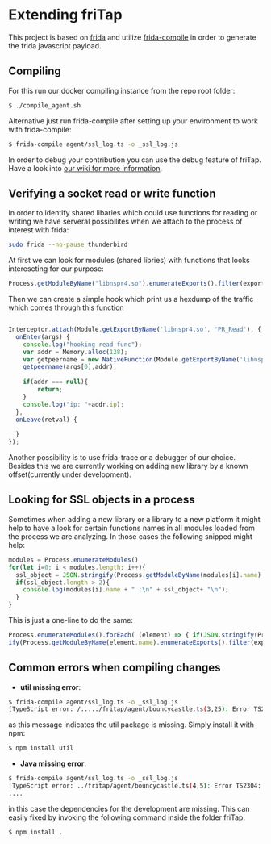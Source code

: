 # Extending friTap



This project is based on [frida](https://frida.re/) and utilize [frida-compile](https://github.com/frida/frida-compile) in order to generate the frida javascript payload.



## Compiling

For this run our docker compiling instance from the repo root folder:

```bash
$ ./compile_agent.sh
```
Alternative just run frida-compile after setting up your environment to work with frida-compile:


```bash
$ frida-compile agent/ssl_log.ts -o _ssl_log.js
```

In order to debug your contribution you can use the debug feature of friTap. Have a look into [our wiki for more information](https://github.com/fkie-cad/friTap/wiki/Debugging-friTap).


## Verifying a socket read or write function

In order to identify shared libaries which could use functions for reading or writing we have serveral possibilites when we attach to the process of interest with frida:
```bash
sudo frida --no-pause thunderbird
```

At first we can look for modules (shared libries) with functions that looks intereseting for our purpose:

```javascript
Process.getModuleByName("libnspr4.so").enumerateExports().filter(exports => exports.name.toLowerCase().includes("read"))
```

Then we can create a simple hook which print us a hexdump of the traffic which  comes through this function
```javascript

Interceptor.attach(Module.getExportByName('libnspr4.so', 'PR_Read'), { 
  onEnter(args) { 
    console.log("hooking read func"); 
    var addr = Memory.alloc(128); 
    var getpeername = new NativeFunction(Module.getExportByName('libnspr4.so', 'PR_GetPeerName'), "int", ["pointer", "pointer"]) 
    getpeername(args[0],addr); 
     
    if(addr === null){ 
        return; 
    } 
    console.log("ip: "+addr.ip); 
  }, 
  onLeave(retval) { 
 
  } 
}); 
```


Another possibility is to use frida-trace or a debugger of our choice. Besides this we are currently working on adding new library by a known offset(currently under development).

## Looking for SSL objects in a process

Sometimes when adding a new library or a library to a new platform it might help to have a look for certain functions names in all modules loaded from the process we are analyzing. In those cases the following snipped might help:

```javascript
modules = Process.enumerateModules()
for(let i=0; i < modules.length; i++){
  ssl_object = JSON.stringify(Process.getModuleByName(modules[i].name).enumerateExports().filter(exports => exports.name.toLowerCase().includes("ssl")));
  if(ssl_object.length > 2){
    console.log(modules[i].name + " :\n" + ssl_object+ "\n");
  }
}
```

This is just a one-line to do the same:

```javascript
Process.enumerateModules().forEach( (element) => { if(JSON.stringify(Process.getModuleByName(element.name).enumerateExports().filter(exports => exports.name.toLowerCase().includes("ssl"))).length > 2){ console.log(element.name + " : \n" + JSON.string
ify(Process.getModuleByName(element.name).enumerateExports().filter(exports => exports.name.toLowerCase().includes("ssl"))));} });
```


## Common errors when compiling changes

- **util missing error**:

```bash
$ frida-compile agent/ssl_log.ts -o _ssl_log.js
[TypeScript error: /...../fritap/agent/bouncycastle.ts(3,25): Error TS2307: Cannot find module 'util' or its corresponding type declarations.] {

```

as this message indicates the util package is missing. Simply install it with npm:

```bash
$ npm install util
```

- **Java missing error**:

```bash
$ frida-compile agent/ssl_log.ts -o _ssl_log.js
[TypeScript error: ../fritap/agent/bouncycastle.ts(4,5): Error TS2304: Cannot find name 'Java'.] {
....
```

in this case the dependencies for the development are missing. This can easily fixed by invoking the following command inside the folder friTap:

```bash
$ npm install .
```

